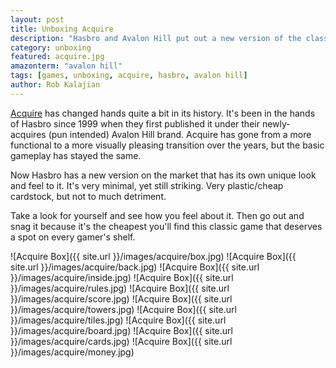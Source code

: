 ```yaml
---
layout: post
title: Unboxing Acquire
description: "Hasbro and Avalon Hill put out a new version of the classic Acquire. Let's look inside."
category: unboxing
featured: acquire.jpg
amazonterm: "avalon hill"
tags: [games, unboxing, acquire, hasbro, avalon hill]
author: Rob Kalajian
---
```


[Acquire](https://boardgamegeek.com/boardgame/5/acquire) has changed hands quite a bit in its history. It's been in the hands of Hasbro since 1999 when they first published it under their newly-acquires (pun intended) Avalon Hill brand. Acquire has gone from a more functional to a more visually pleasing transition over the years, but the basic gameplay has stayed the same.

Now Hasbro has a new version on the market that has its own unique look and feel to it. It's very minimal, yet still striking. Very plastic/cheap cardstock, but not to much detriment.

Take a look for yourself and see how you feel about it. Then go out and snag it because it's the cheapest you'll find this classic game that deserves a spot on every gamer's shelf.

![Acquire Box]({{ site.url }}/images/acquire/box.jpg)
![Acquire Box]({{ site.url }}/images/acquire/back.jpg)
![Acquire Box]({{ site.url }}/images/acquire/inside.jpg)
![Acquire Box]({{ site.url }}/images/acquire/rules.jpg)
![Acquire Box]({{ site.url }}/images/acquire/score.jpg)
![Acquire Box]({{ site.url }}/images/acquire/towers.jpg)
![Acquire Box]({{ site.url }}/images/acquire/tiles.jpg)
![Acquire Box]({{ site.url }}/images/acquire/board.jpg)
![Acquire Box]({{ site.url }}/images/acquire/cards.jpg)
![Acquire Box]({{ site.url }}/images/acquire/money.jpg)

